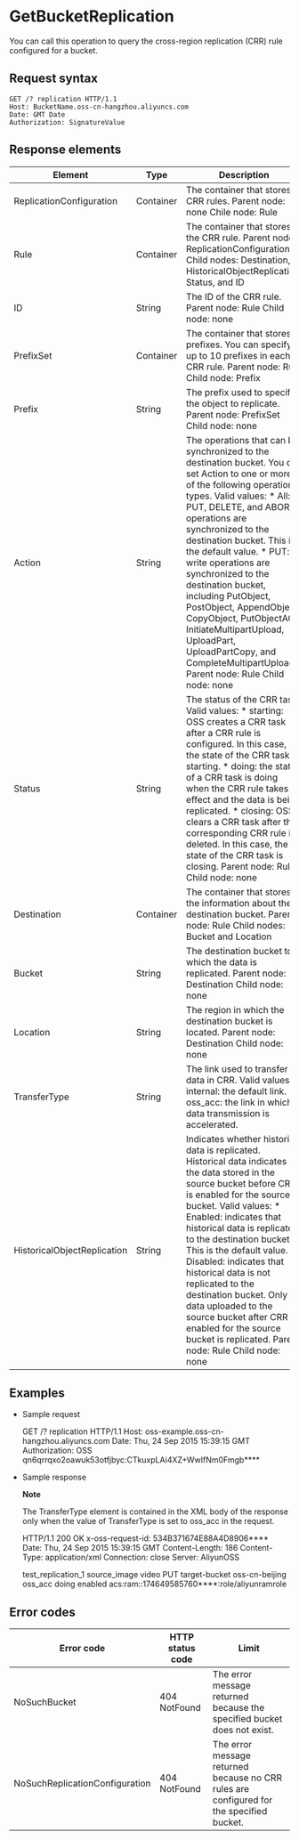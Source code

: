 GetBucketReplication 
=========================================

You can call this operation to query the cross-region replication (CRR) rule configured for a bucket.

Request syntax 
-----------------------------------

    GET /? replication HTTP/1.1
    Host: BucketName.oss-cn-hangzhou.aliyuncs.com 
    Date: GMT Date
    Authorization: SignatureValue



Response elements 
--------------------------------------




|           Element           |   Type    |                                                                                                                                                                                                                                                                                                                                          Description                                                                                                                                                                                                                                                                                                                                           |
|-----------------------------|-----------|------------------------------------------------------------------------------------------------------------------------------------------------------------------------------------------------------------------------------------------------------------------------------------------------------------------------------------------------------------------------------------------------------------------------------------------------------------------------------------------------------------------------------------------------------------------------------------------------------------------------------------------------------------------------------------------------|
| ReplicationConfiguration    | Container | The container that stores CRR rules. Parent node: none Chile node: Rule                                                                                                                                                                                                                                                                                                                                                                                                                                                                                                                                                                                        |
| Rule                        | Container | The container that stores the CRR rule. Parent node: ReplicationConfiguration Child nodes: Destination, HistoricalObjectReplication, Status, and ID                                                                                                                                                                                                                                                                                                                                                                                                                                                                                                            |
| ID                          | String    | The ID of the CRR rule. Parent node: Rule Child node: none                                                                                                                                                                                                                                                                                                                                                                                                                                                                                                                                                                                                     |
| PrefixSet                   | Container | The container that stores prefixes. You can specify up to 10 prefixes in each CRR rule. Parent node: Rule Child node: Prefix                                                                                                                                                                                                                                                                                                                                                                                                                                                                                                                                   |
| Prefix                      | String    | The prefix used to specify the object to replicate. Parent node: PrefixSet Child node: none                                                                                                                                                                                                                                                                                                                                                                                                                                                                                                                                                                    |
| Action                      | String    | The operations that can be synchronized to the destination bucket. You can set Action to one or more of the following operation types. Valid values: * All: PUT, DELETE, and ABORT operations are synchronized to the destination bucket. This is the default value.   * PUT: write operations are synchronized to the destination bucket, including PutObject, PostObject, AppendObject, CopyObject, PutObjectACL, InitiateMultipartUpload, UploadPart, UploadPartCopy, and CompleteMultipartUpload.    Parent node: Rule Child node: none |
| Status                      | String    | The status of the CRR task. Valid values: * starting: OSS creates a CRR task after a CRR rule is configured. In this case, the state of the CRR task is starting.   * doing: the state of a CRR task is doing when the CRR rule takes effect and the data is being replicated.   * closing: OSS clears a CRR task after the corresponding CRR rule is deleted. In this case, the state of the CRR task is closing.    Parent node: Rule Child node: none                                                                   |
| Destination                 | Container | The container that stores the information about the destination bucket. Parent node: Rule Child nodes: Bucket and Location                                                                                                                                                                                                                                                                                                                                                                                                                                                                                                                                     |
| Bucket                      | String    | The destination bucket to which the data is replicated. Parent node: Destination Child node: none                                                                                                                                                                                                                                                                                                                                                                                                                                                                                                                                                              |
| Location                    | String    | The region in which the destination bucket is located. Parent node: Destination Child node: none                                                                                                                                                                                                                                                                                                                                                                                                                                                                                                                                                               |
| TransferType                | String    | The link used to transfer data in CRR. Valid values: * internal: the default link.   * oss_acc: the link in which data transmission is accelerated.                                                                                                                                                                                                                                                                                                                                                                                                                         |
| HistoricalObjectReplication | String    | Indicates whether historical data is replicated. Historical data indicates the data stored in the source bucket before CRR is enabled for the source bucket. Valid values: * Enabled: indicates that historical data is replicated to the destination bucket. This is the default value.   * Disabled: indicates that historical data is not replicated to the destination bucket. Only data uploaded to the source bucket after CRR is enabled for the source bucket is replicated.    Parent node: Rule Child node: none                                  |





Examples 
-----------------------------

* Sample request

  




    GET /? replication HTTP/1.1
    Host: oss-example.oss-cn-hangzhou.aliyuncs.com 
    Date: Thu, 24 Sep 2015 15:39:15 GMT
    Authorization: OSS qn6qrrqxo2oawuk53otfjbyc:CTkuxpLAi4XZ+WwIfNm0Fmgb****



* Sample response

  **Note**

  The TransferType element is contained in the XML body of the response only when the value of TransferType is set to oss_acc in the request.
  




    HTTP/1.1 200 OK
    x-oss-request-id: 534B371674E88A4D8906**** 
    Date: Thu, 24 Sep 2015 15:39:15 GMT
    Content-Length: 186
    Content-Type: application/xml 
    Connection: close
    Server: AliyunOSS
    
    
    <? xml version="1.0" ? >
    <ReplicationConfiguration>
      <Rule>
        <ID>test_replication_1</ID>
        <PrefixSet>
          <Prefix>source_image</Prefix>
          <Prefix>video</Prefix>
        </PrefixSet>
        <Action>PUT</Action>
        <Destination>
          <Bucket>target-bucket</Bucket>
          <Location>oss-cn-beijing</Location>
          <TransferType>oss_acc</TransferType>
        </Destination>
        <Status>doing</Status>
        <HistoricalObjectReplication>enabled</HistoricalObjectReplication>
        <SyncRole>acs:ram::174649585760****:role/aliyunramrole</SyncRole>
      </Rule>
    </ReplicationConfiguration>



Error codes 
--------------------------------



|           Error code           | HTTP status code |                                          Limit                                           |
|--------------------------------|------------------|------------------------------------------------------------------------------------------|
| NoSuchBucket                   | 404 NotFound     | The error message returned because the specified bucket does not exist.                  |
| NoSuchReplicationConfiguration | 404 NotFound     | The error message returned because no CRR rules are configured for the specified bucket. |






